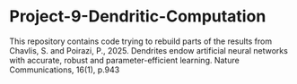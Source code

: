 # Project-9-Dendritic-Computation
This repository contains code trying to rebuild parts of the results from
Chavlis, S. and Poirazi, P., 2025. Dendrites endow artificial neural networks with accurate, robust and parameter-efficient learning. Nature Communications, 16(1), p.943
